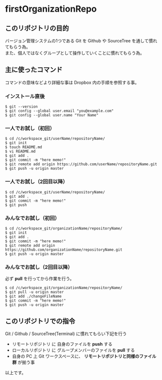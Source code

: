 # firstOrganizationRepo 

## このリポジトリの目的 
バージョン管理システムの1つである Git を Github や SourceTree を通して慣れてもらう為。  
また、個人ではなくグループとして操作していくことに慣れてもらう為。

## 主に使ったコマンド 
コマンドの意味などより詳細な事は Dropbox 内の手順を参照する事。

### インストール直後
```
$ git --version
$ git config --global user.email "you@example.com"
$ git config --global user.name "Your Name"
```

### 一人でお試し（初回）
```
$ cd /c/workspace_git/userName/repositoryName/
$ git init
$ touch README.md
$ vi README.md
$ git add .
$ git commit -m "here memo!"
$ git remote add origin https://github.com/userName/repositoryName.git
$ git push -u origin master
```

### 一人でお試し（2回目以降）
```
$ cd /c/workspace_git/userName/repositoryName/
$ git add .
$ git commit -m "here memo!"
$ git push
```

### みんなでお試し（初回）
```
$ cd /c/workspace_git/organizationName/repositoryName/
$ git init
$ git add .
$ git commit -m "here memo!"
$ git remote add origin https://github.com/organizationName/repositoryName.git
$ git push -u origin master
```

### みんなでお試し（2回目以降）
必ず **pull** を行ってから作業を行う。  
```
$ cd /c/workspace_git/organizationName/repositoryName/
$ git pull -u origin master
$ git add ./changeFileName
$ git commit -m "here memo!"
$ git push -u origin master
```

## このリポジトリでの指令 
Git / Github / SourceTree(Terminal) に慣れてもらい下記を行う
+ リモートリポジトリ に 自身のファイルを **push** する
+ ローカルリポジトリ に グループメンバーのファイルを **pull** する
+ 自身の PC 上 Git ワークスペースに、 **リモートリポジトリと同様のファイル群** が揃う事


以上です。
